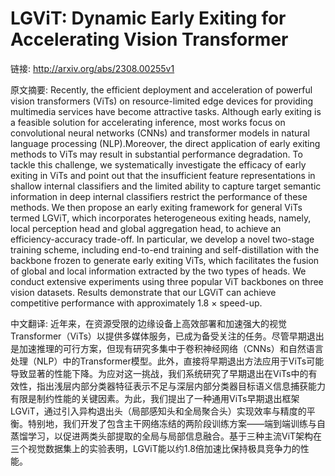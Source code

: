 # LGViT: Dynamic Early Exiting for Accelerating Vision Transformer

链接: http://arxiv.org/abs/2308.00255v1

原文摘要:
Recently, the efficient deployment and acceleration of powerful vision
transformers (ViTs) on resource-limited edge devices for providing multimedia
services have become attractive tasks. Although early exiting is a feasible
solution for accelerating inference, most works focus on convolutional neural
networks (CNNs) and transformer models in natural language processing
(NLP).Moreover, the direct application of early exiting methods to ViTs may
result in substantial performance degradation. To tackle this challenge, we
systematically investigate the efficacy of early exiting in ViTs and point out
that the insufficient feature representations in shallow internal classifiers
and the limited ability to capture target semantic information in deep internal
classifiers restrict the performance of these methods. We then propose an early
exiting framework for general ViTs termed LGViT, which incorporates
heterogeneous exiting heads, namely, local perception head and global
aggregation head, to achieve an efficiency-accuracy trade-off. In particular,
we develop a novel two-stage training scheme, including end-to-end training and
self-distillation with the backbone frozen to generate early exiting ViTs,
which facilitates the fusion of global and local information extracted by the
two types of heads. We conduct extensive experiments using three popular ViT
backbones on three vision datasets. Results demonstrate that our LGViT can
achieve competitive performance with approximately 1.8 $\times$ speed-up.

中文翻译:
近年来，在资源受限的边缘设备上高效部署和加速强大的视觉Transformer（ViTs）以提供多媒体服务，已成为备受关注的任务。尽管早期退出是加速推理的可行方案，但现有研究多集中于卷积神经网络（CNNs）和自然语言处理（NLP）中的Transformer模型。此外，直接将早期退出方法应用于ViTs可能导致显著的性能下降。为应对这一挑战，我们系统研究了早期退出在ViTs中的有效性，指出浅层内部分类器特征表示不足与深层内部分类器目标语义信息捕获能力有限是制约性能的关键因素。为此，我们提出了一种通用ViTs早期退出框架LGViT，通过引入异构退出头（局部感知头和全局聚合头）实现效率与精度的平衡。特别地，我们开发了包含主干网络冻结的两阶段训练方案——端到端训练与自蒸馏学习，以促进两类头部提取的全局与局部信息融合。基于三种主流ViT架构在三个视觉数据集上的实验表明，LGViT能以约1.8倍加速比保持极具竞争力的性能。

